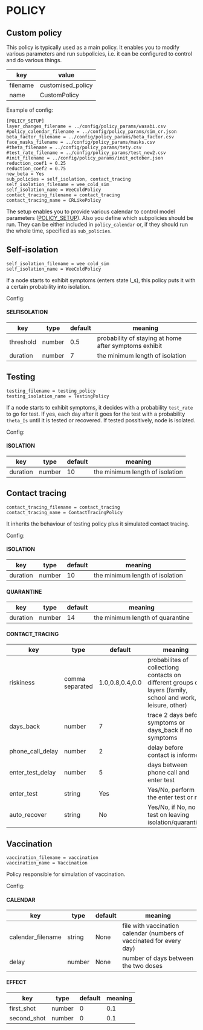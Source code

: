 

# POLICY

## Custom policy 

This policy is typically used as a main policy. It enables you to modify various parameters and run subpolicies, i.e. it can be configured to control and do various things.

|key|value|
|--|--|
|filename|customised_policy|
|name|CustomPolicy| 

Example of config:
```
[POLICY_SETUP]
layer_changes_filename = ../config/policy_params/wasabi.csv
#policy_calendar_filename = ../config/policy_params/sim_cr.json
beta_factor_filename = ../config/policy_params/beta_factor.csv
face_masks_filename = ../config/policy_params/masks.csv
#theta_filename = ../config/policy_params/tety.csv
#test_rate_filename = ../config/policy_params/test_new2.csv
#init_filename = ../config/policy_params/init_october.json
reduction_coef1 = 0.25
reduction_coef2 = 0.75
new_beta = Yes
sub_policies = self_isolation, contact_tracing
self_isolation_filename = wee_cold_sim
self_isolation_name = WeeColdPolicy
contact_tracing_filename = contact_tracing
contact_tracing_name = CRLikePolicy
```

The setup enables you to provide various calendar to control model parameters ([POLICY_SETUP](inifile.md#policy-setup)). Also you define which subpolicies should be run. They can be either included in `policy_calendar` or, if they should run the whole time, specified as `sub_policies`.  


## Self-isolation 

```
self_isolation_filename = wee_cold_sim 
self_isolation_name = WeeColdPolicy
```

If a node starts to exhibit symptoms (enters state I_s), this policy puts it with a certain probability into isolation. 

Config:

#### SELFISOLATION

|key|type|default|meaning|
|--|--|--|--|
|threshold|number|0.5|probability of staying at home after symptoms exhibit|
|duration|number|7|the minimum length of isolation|


## Testing 

```
testing_filename = testing_policy  
testing_isolation_name = TestingPolicy
```

If a node starts to exhibit symptoms, it decides with a probability `test_rate` to go for test. If yes, each day after it goes 
for the test with a probability `theta_Is` until it is tested or recovered. If tested possitively, node is isolated. 

Config:

#### ISOLATION

|key|type|default|meaning|
|--|--|--|--|
|duration|number|10|the minimum length of isolation|


## Contact tracing 

```
contact_tracing_filename = contact_tracing 
contact_tracing_name = ContactTracingPolicy
```


It inherits the behaviour of testing policy plus it simulated contact tracing. 

Config:

#### ISOLATION 

|key|type|default|meaning|
|--|--|--|--|
|duration|number|10|the minimum length of isolation|

#### QUARANTINE 

|key|type|default|meaning|
|--|--|--|--|
|duration|number|14|the minimum length of quarantine|

#### CONTACT_TRACING

|key|type|default|meaning|
|--|--|--|--|
|riskiness|comma separated|1.0,0.8,0.4,0.0|probabilites of collectiong contacts on different groups of layers (family, school and work, leisure, other)|
|days_back|number|7|trace 2 days before symptoms or days_back if no symptoms| 
|phone_call_delay|number|2|delay before contact is informed| 
|enter_test_delay|number|5|days between phone call and enter test| 
|enter_test|string|Yes|Yes/No, perform the enter test or not|
|auto_recover|string|No|Yes/No, if No, no test on leaving isolation/quarantine| 



## Vaccination 

```
vaccination_filename = vaccination 
vaccination_name = Vaccination
```


Policy responsible for simulation of vaccination.

Config:

#### CALENDAR
|key|type|default|meaning|
|--|--|--|--|
|calendar_filename|string|None|file with vaccination calendar (numbers of vaccinated for every day)|
|delay|number|None|number of days between the two doses| 

#### EFFECT
|key|type|default|meaning|
|--|--|--|--|
|first_shot|number|0|0.1|
|second_shot|number|0|0.1| 

